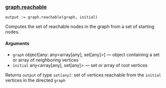 ### [graph.reachable](https://www.openpolicyagent.org/docs/policy-reference/#builtin-graph-graphreachable)

```rego
output := graph.reachable(graph, initial)
```

Computes the set of reachable nodes in the graph from a set of starting nodes.


#### Arguments

- `graph` object[any: any<array[any], set[any]>] — object containing a set or array of neighboring vertices
- `initial` any<array[any], set[any]> — set or array of root vertices


Returns `output` of type `set[any]`: set of vertices reachable from the `initial` vertices in the directed `graph`
